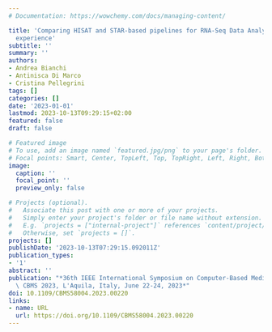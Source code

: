 ```yaml
---
# Documentation: https://wowchemy.com/docs/managing-content/

title: 'Comparing HISAT and STAR-based pipelines for RNA-Seq Data Analysis: a real
  experience'
subtitle: ''
summary: ''
authors:
- Andrea Bianchi
- Antinisca Di Marco
- Cristina Pellegrini
tags: []
categories: []
date: '2023-01-01'
lastmod: 2023-10-13T09:29:15+02:00
featured: false
draft: false

# Featured image
# To use, add an image named `featured.jpg/png` to your page's folder.
# Focal points: Smart, Center, TopLeft, Top, TopRight, Left, Right, BottomLeft, Bottom, BottomRight.
image:
  caption: ''
  focal_point: ''
  preview_only: false

# Projects (optional).
#   Associate this post with one or more of your projects.
#   Simply enter your project's folder or file name without extension.
#   E.g. `projects = ["internal-project"]` references `content/project/deep-learning/index.md`.
#   Otherwise, set `projects = []`.
projects: []
publishDate: '2023-10-13T07:29:15.092011Z'
publication_types:
- '1'
abstract: ''
publication: "*36th IEEE International Symposium on Computer-Based Medical Systems,\
  \ CBMS 2023, L'Aquila, Italy, June 22-24, 2023*"
doi: 10.1109/CBMS58004.2023.00220
links:
- name: URL
  url: https://doi.org/10.1109/CBMS58004.2023.00220
---
```


